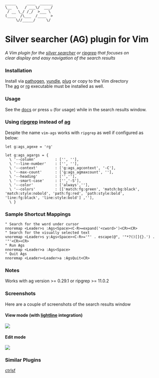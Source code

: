 ```
_____     ____  ______
\__  \   / ___\/  ___/
 / __ \_/ /_/  >___ \ 
(____  /\___  /____  >
     \//_____/     \/ 
```

# Silver searcher (AG) plugin for Vim
*A Vim plugin for the [silver searcher](https://github.com/ggreer/the_silver_searcher) or [ripgrep](https://github.com/BurntSushi/ripgrep) that focuses on   
clear display and easy navigation of the search results*  

### Installation   
Install via [pathogen](https://github.com/tpope/vim-pathogen), [vundle](https://github.com/gmarik/vundle), [plug](https://github.com/junegunn/vim-plug) or copy to the Vim directory  
The [ag](https://github.com/ggreer/the_silver_searcher) or [rg](https://github.com/BurntSushi/ripgrep) executable must be installed as well.  

### Usage
See the [docs](https://github.com/gabesoft/vim-ags/blob/master/doc/ags.txt) or press `u` (for usage) while in the search results window.  

### Using [ripgrep](https://github.com/BurntSushi/ripgrep) instead of [ag](https://github.com/ggreer/the_silver_searcher)  
Despite the name `vim-ags` works with `ripgrep` as well if configured as below:  
```vim
let g:ags_agexe = 'rg'

let g:ags_agargs = {
  \ '--column'         : ['', ''],
  \ '--line-number'    : ['', ''],
  \ '--context'        : ['g:ags_agcontext', '-C'],
  \ '--max-count'      : ['g:ags_agmaxcount', ''],
  \ '--heading'        : ['',''],
  \ '--smart-case'     : ['','-S'],
  \ '--color'          : ['always',''],
  \ '--colors'         : [['match:fg:green', 'match:bg:black', 'match:style:nobold', 'path:fg:red', 'path:style:bold', 'line:fg:black', 'line:style:bold'] ,''],
  \ }
```

### Sample Shortcut Mappings
```vim
" Search for the word under cursor
nnoremap <Leader>s :Ags<Space><C-R>=expand('<cword>')<CR><CR>
" Search for the visually selected text
vnoremap <Leader>s y:Ags<Space><C-R>='"' . escape(@", '"*?()[]{}.') . '"'<CR><CR>
" Run Ags
nnoremap <Leader>a :Ags<Space>
" Quit Ags
nnoremap <Leader><Leader>a :AgsQuit<CR>
```

### Notes  
Works with ag version >= 0.29.1 or ripgrep >= 11.0.2  

### Screenshots  
Here are a couple of screenshots of the search results window

#### View mode (with [lightline](https://github.com/itchyny/lightline.vim) integration)
<img src="https://github.com/gabesoft/vim-ags/raw/master/assets/screen-shot8.png" />

#### Edit mode
<img src="https://github.com/gabesoft/vim-ags/raw/master/assets/screen-shot6-edit-mode.png" />

### Similar Plugins
[ctrlsf](https://github.com/dyng/ctrlsf.vim)
